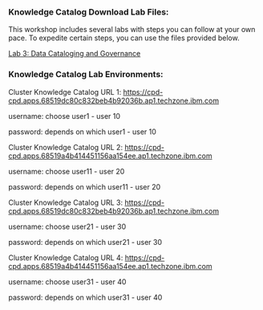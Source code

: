 ### Knowledge Catalog Download Lab Files:
This workshop includes several labs with steps you can follow at your own pace. To expedite certain steps, you can use the files provided below.

[Lab 3: Data Cataloging and Governance](https://github.com/CloudPak-Outcomes/Outcomes-Projects/blob/main/Knowledge-Catalog-L3-Tech-Lab.zip)

### Knowledge Catalog Lab Environments: 
Cluster Knowledge Catalog URL 1: 
https://cpd-cpd.apps.68519dc80c832beb4b92036b.ap1.techzone.ibm.com

username: choose user1 - user 10

password: depends on which user1 - user 10

Cluster Knowledge Catalog URL 2: 
https://cpd-cpd.apps.68519a4b414451156aa154ee.ap1.techzone.ibm.com

username: choose user11 - user 20

password: depends on which user11 - user 20

Cluster Knowledge Catalog URL 3: https://cpd-cpd.apps.68519dc80c832beb4b92036b.ap1.techzone.ibm.com

username: choose user21 - user 30

password: depends on which user21 - user 30

Cluster Knowledge Catalog URL 4: https://cpd-cpd.apps.68519a4b414451156aa154ee.ap1.techzone.ibm.com

username: choose user31 - user 40

password: depends on which user31 - user 40
